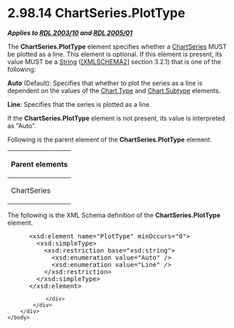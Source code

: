 <html dir="LTR" xmlns:mshelp="http://msdn.microsoft.com/mshelp" xmlns:ddue="http://ddue.schemas.microsoft.com/authoring/2003/5" xmlns:xlink="http://www.w3.org/1999/xlink" xmlns:tool="http://www.microsoft.com/tooltip">
    <head>
        <meta http-equiv="Content-Type" content="text/html; CHARSET=utf-8"></meta>
        <meta name="save" content="history"></meta>
        <title>2.98.14 ChartSeries.PlotType</title>
        <xml>
            <mshelp:toctitle title="2.98.14 ChartSeries.PlotType"></mshelp:toctitle>
            <mshelp:rltitle title="[MS-RDL]: ChartSeries.PlotType"></mshelp:rltitle>
            <mshelp:keyword index="A" term="8a430131-81f5-4566-ba7d-a9f758a76abc"></mshelp:keyword>
            <mshelp:attr name="DCSext.ContentType" value="open specification"></mshelp:attr>
            <mshelp:attr name="AssetID" value="8a430131-81f5-4566-ba7d-a9f758a76abc"></mshelp:attr>
            <mshelp:attr name="TopicType" value="kbRef"></mshelp:attr>
            <mshelp:attr name="DCSext.Title" value="[MS-RDL]: ChartSeries.PlotType" />
        </xml>
    </head>
    <body>
        <div id="header">
            <h1 class="heading">2.98.14 ChartSeries.PlotType</h1>
        </div>
        <div id="mainSection">
            <div id="mainBody">
                <div id="allHistory" class="saveHistory"></div>
                <div id="sectionSection0" class="section" name="collapseableSection">
                    

<p><b><i>Applies to </i></b><a href="a7e2ad00-07c8-4f6d-80ab-3ad55df7b233.html"><b><i>RDL 2003/10</i></b></a><b>
<i>and </i></b><a href="3ebe2912-4958-4832-b391-cad1f5e13338.html"><b><i>RDL 2005/01</i></b></a></p>

<p>The <b>ChartSeries.PlotType</b> element specifies whether a <a href="aee11573-3fcf-4365-938b-e6c8ceece6e1.html">ChartSeries</a> MUST be
plotted as a line. This element is optional. If this element is present, its
value MUST be a <a href="1ed81ef3-a683-45e3-aaad-bd2bbe71bc3d.html">String</a>
(<a href="https://go.microsoft.com/fwlink/?LinkId=90610">[XMLSCHEMA2]</a>
section 3.2.1) that is one of the following:</p>

<p><b>Auto</b> (Default): Specifies that whether to plot
the series as a line is dependent on the values of the <a href="6d4404b0-081d-4cda-bcce-786181d740a6.html">Chart.Type</a> and <a href="ad30a64a-072d-4e5f-b974-596b680efc53.html">Chart.Subtype</a> elements.</p>

<p><b>Line</b>: Specifies that the series is plotted as
a line.</p>

<p>If the <b>ChartSeries.PlotType</b> element is not present,
its value is interpreted as &quot;Auto&quot;.</p>

<p>Following is the parent element of the <b>ChartSeries.PlotType</b>
element.</p>

<table>
 <thead>
  <tr>
   <th>
   <p>Parent elements</p>
   </th>
  </tr>
 </thead>
 <tr>
  <td>
  <p>ChartSeries</p>
  </td>
 </tr>
</table>

<p>The following is the XML Schema definition of the <b>ChartSeries.PlotType</b>
element.</p>

<dl>
<dd>
<div><pre> &lt;xsd:element name=&quot;PlotType&quot; minOccurs=&quot;0&quot;&gt;
   &lt;xsd:simpleType&gt;
     &lt;xsd:restriction base=&quot;xsd:string&quot;&gt;
       &lt;xsd:enumeration value=&quot;Auto&quot; /&gt;
       &lt;xsd:enumeration value=&quot;Line&quot; /&gt;
     &lt;/xsd:restriction&gt;
   &lt;/xsd:simpleType&gt;
 &lt;/xsd:element&gt;
</pre></div>
</dd></dl>


                </div>
            </div>
        </div>
    </body>
</html>